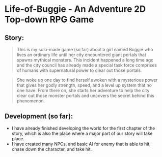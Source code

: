 # Life-of-Buggie - An Adventure 2D Top-down RPG Game

## Story:
  > This is my solo-made game (so far) about a girl named Buggie who lives an ordinary life until her city encountered giant portals that spawns mythical monsters. This    incident happened a long time ago and the city council has already made a special task force comprises of humans with supernatural power to clear out those portals. 

  > She woke up one day to find herself awoken with a mysterious power that gives her godly strength, speed, and a level up system that no one have. From there on, she starts her adventure to help the city clear out those monster portals and uncovers the secret behind this phenomenon. 
  
## Development (so far):
  - I have already finished developing the world for the first chapter of the story, which is also the place where a major part of our story will take place. 
  - I have created many NPCs, and basic AI for enemy that is able to hit, chase down the character, and take hit.
  


